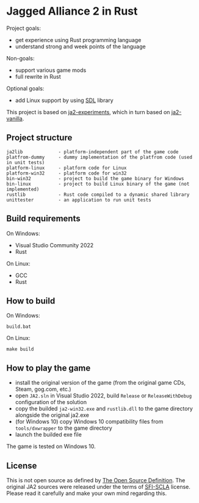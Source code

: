 # Jagged Alliance 2 in Rust

Project goals:
- get experience using Rust programming language
- understand strong and week points of the language

Non-goals:
- support various game mods
- full rewrite in Rust

Optional goals:
- add Linux support by using [SDL](https://www.libsdl.org) library

This project is based on [ja2-experiments](https://github.com/gtrafimenkov/ja2-experiments),
which in turn based on [ja2-vanilla](https://github.com/gtrafimenkov/ja2-vanilla).

## Project structure

```
ja2lib             - platform-independent part of the game code
platfrom-dummy     - dummy implementation of the platfrom code (used in unit tests)
platform-linux     - platform code for Linux
platform-win32     - platform code for win32
bin-win32          - project to build the game binary for Windows
bin-linux          - project to build Linux binary of the game (not implemented)
rustlib            - Rust code compiled to a dynamic shared library
unittester         - an application to run unit tests
```

## Build requirements

On Windows:
- Visual Studio Community 2022
- Rust

On Linux:
- GCC
- Rust

## How to build

On Windows:

```
build.bat
```

On Linux:

```
make build
```

## How to play the game

- install the original version of the game (from the original game CDs, Steam, gog.com, etc.)
- open `JA2.sln` in Visual Studio 2022, build `Release` or `ReleaseWithDebug` configuration of the solution
- copy the builded `ja2-win32.exe` and `rustlib.dll` to the game directory alongside the original ja2.exe
- (for Windows 10) copy Windows 10 compatibility files from `tools/dxwrapper` to the game directory
- launch the builded exe file

The game is tested on Windows 10.

## License

This is not open source as defined by [The Open Source Definition](https://opensource.org/osd/).
The original JA2 sources were released under the terms of [SFI-SCLA](SFI-SCLA.txt) license.
Please read it carefully and make your own mind regarding this.
